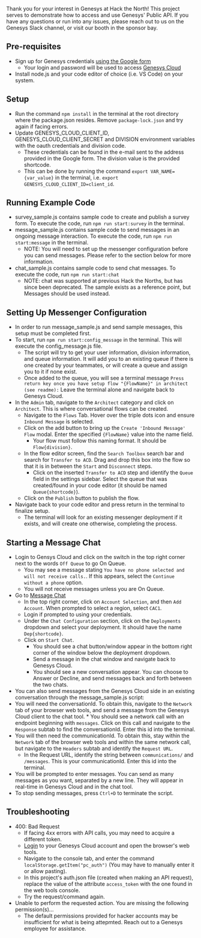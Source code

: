 Thank you for your interest in Genesys at Hack the North! This project serves to demonstrate how to access and use Genesys' Public API.
If you have any questions or run into any issues, please reach out to us on the Genesys Slack channel, or visit our booth in the sponsor bay.

Pre-requisites
--------------
* Sign up for Genesys credentials [using the Google form](https://docs.google.com/forms/d/e/1FAIpQLSePwX8jftX8SWIP5io7bOiZntXZl2CwYU-U7sTLcK4FKpRjkQ/viewform)
  * Your login and password will be used to access [Genesys Cloud](https://login.cac1.pure.cloud/)
* Install node.js and your code editor of choice (i.e. VS Code) on your system.

Setup
-------------------
* Run the command `npm install` in the terminal at the root directory where the package.json resides. Remove `package-lock.json` and try again if facing errors.
* Update GENESYS_CLOUD_CLIENT_ID, GENESYS_CLOUD_CLIENT_SECRET and DIVISION environment variables with the oauth credentials and division code.
  * These credentials can be found in the e-mail sent to the address provided in the Google form. The division value is the provided shortcode.
  * This can be done by running the command `export VAR_NAME={var_value}` in the terminal, i.e. `export GENESYS_CLOUD_CLIENT_ID=client_id`.

Running Example Code
-------------------
* survey_sample.js contains sample code to create and publish a survey form. To execute the code, run `npm run start:survey` in the terminal.
* message_sample.js contains sample code to send messages in an ongoing message interaction. To execute the code, run `npm run start:message` in the terminal.
  * NOTE: You will need to set up the messenger configuration before you can send messages. Please refer to the section below for more information. 
* chat_sample.js contains sample code to send chat messages. To execute the code, run `npm run start:chat`
  * NOTE: chat was supported at previous Hack the Norths, but has since been deprecated. The sample exists as a reference point, but Messages should be used instead. 

Setting Up Messenger Configuration
----------------------------------
* In order to run message_sample.js and send sample messages, this setup must be completed first.
* To start, run `npm run start:config_message` in the terminal. This will execute the config_message.js file.
  * The script will try to get your user information, division information, and queue information. It will add you to an existing queue if there is one created by your teammates, or will create a queue and assign you to it if none exist.
  * Once added to the queue, you will see a terminal message `Press return key once you have setup flow "{FlowName}" in architect (see readme):` Leave the terminal alone and navigate back to Genesys Cloud.
* In the `Admin` tab, navigate to the `Architect` category and click on `Architect`. This is where conversational flows can be created.
  * Navigate to the `Flows` Tab. Hover over the triple dots icon and ensure `Inbound Message` is selected.
  * Click on the add button to bring up the `Create 'Inbound Message' Flow` modal. Enter the specified `{FlowName}` value into the name field.
    * Your flow must follow this naming format. It should be `Flow{division}`.
  * In the flow editor screen, find the `Search Toolbox` search bar and search for `Transfer to ACD`. Drag and drop this box into the flow so that it is in between the `Start` and `Disconnect` steps.
    * Click on the inserted `Transfer to ACD` step and identify the `Queue` field in the settings sidebar. Select the queue that was created/found in your code editor (it should be named `Queue{shortcode}`).
  * Click on the `Publish` button to publish the flow.
* Navigate back to your code editor and press return in the terminal to finalize setup.
  * The terminal will look for an existing messenger deployment if it exists, and will create one otherwise, completing the process.

Starting a Message Chat
----------------------
* Login to Gensys Cloud and click on the switch in the top right corner next to the words `Off Queue` to go On Queue.
  * You may see a message stating `You have no phone selected and will not receive calls.`. If this appears, select the `Continue without a phone` option.
  * You will not receive messages unless you are On Queue.
* Go to [Message Chat](https://developer.genesys.cloud/devapps/web-messenger)
  * In the top right corner, click on `Account Selection`, and then `Add Account`. When prompted to select a region, select `CAC1`.
  * Login if prompted to using your credentials.
  * Under the `Chat Configuration` section, click on the `Deployments` dropdown and select your deployment. It should have the name `Dep{shortcode}`.
  * Click on `Start Chat`.
    * You should see a chat button/window appear in the bottom right corner of the window below the deployment dropdown.
    *  Send a message in the chat window and navigate back to Genesys Cloud.
    *  You should see a new conversation appear. You can choose to Answer or Decline, and send messages back and forth between the two chats.
*  You can also send messages from the Genesys Cloud side in an existing conversation through the message_sample.js script:
  *  You will need the conversationId. To obtain this, navigate to the `Network` tab of your browser web tools, and send a message from the Genesys Cloud client to the chat tool.
    *  You should see a network call with an endpoint beginning with `messages`. Click on this call and navigate to the `Response` subtab to find the conversationId. Enter this id into the terminal.
  * You will then need the communicationId. To obtain this, stay within the `Network` tab of the browser web tools and within the same network call, but navigate to the `Headers` subtab and identify the `Request URL`.
    * In the Request URL, identify the string between `communications/` and `/messages`. This is your communicationId. Enter this id into the terminal.
  * You will be prompted to enter messages. You can send as many messages as you want, separated by a new line. They will appear in real-time in Genesys Cloud and in the chat tool.
  * To stop sending messages, press `Ctrl+D` to terminate the script. 
      
Troubleshooting
---------------
* 400: Bad Request
  * If facing 4xx errors with API calls, you may need to acquire a different token.
  * [Login](https://login.cac1.pure.cloud/) to your Genesys Cloud account and open the browser's web tools.
  * Navigate to the console tab, and enter the command `localStorage.getItem("pc_auth")` (You may have to manually enter it or allow pasting).
  * In this project's auth.json file (created when making an API request), replace the value of the attribute `access_token` with the one found in the web tools console.
  * Try the request/command again.
* Unable to perform the requested action. You are missing the following permission(s)...
  * The default permissions provided for hacker accounts may be insufficient for what is being attepmted. Reach out to a Genesys employee for assistance.
